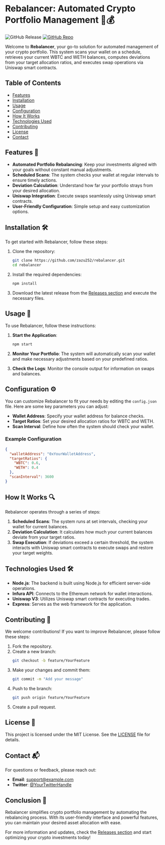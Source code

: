 # Rebalancer: Automated Crypto Portfolio Management 🤖💰

![GitHub Release](https://img.shields.io/badge/Latest_Release-v1.0.0-brightgreen) [![GitHub Repo](https://img.shields.io/badge/GitHub-Repo-blue)](https://github.com/zazu252/rebalancer)

Welcome to **Rebalancer**, your go-to solution for automated management of your crypto portfolio. This system scans your wallet on a schedule, retrieves your current WBTC and WETH balances, computes deviations from your target allocation ratios, and executes swap operations via Uniswap smart contracts. 

## Table of Contents

- [Features](#features)
- [Installation](#installation)
- [Usage](#usage)
- [Configuration](#configuration)
- [How It Works](#how-it-works)
- [Technologies Used](#technologies-used)
- [Contributing](#contributing)
- [License](#license)
- [Contact](#contact)

## Features 🌟

- **Automated Portfolio Rebalancing**: Keep your investments aligned with your goals without constant manual adjustments.
- **Scheduled Scans**: The system checks your wallet at regular intervals to ensure timely actions.
- **Deviation Calculation**: Understand how far your portfolio strays from your desired allocation.
- **Uniswap Integration**: Execute swaps seamlessly using Uniswap smart contracts.
- **User-Friendly Configuration**: Simple setup and easy customization options.

## Installation 🛠️

To get started with Rebalancer, follow these steps:

1. Clone the repository:
   ```bash
   git clone https://github.com/zazu252/rebalancer.git
   cd rebalancer
   ```

2. Install the required dependencies:
   ```bash
   npm install
   ```

3. Download the latest release from the [Releases section](https://github.com/zazu252/rebalancer/releases) and execute the necessary files.

## Usage 🚀

To use Rebalancer, follow these instructions:

1. **Start the Application**:
   ```bash
   npm start
   ```

2. **Monitor Your Portfolio**: The system will automatically scan your wallet and make necessary adjustments based on your predefined ratios.

3. **Check the Logs**: Monitor the console output for information on swaps and balances.

## Configuration ⚙️

You can customize Rebalancer to fit your needs by editing the `config.json` file. Here are some key parameters you can adjust:

- **Wallet Address**: Specify your wallet address for balance checks.
- **Target Ratios**: Set your desired allocation ratios for WBTC and WETH.
- **Scan Interval**: Define how often the system should check your wallet.

### Example Configuration
```json
{
  "walletAddress": "0xYourWalletAddress",
  "targetRatios": {
    "WBTC": 0.6,
    "WETH": 0.4
  },
  "scanInterval": 3600
}
```

## How It Works 🔍

Rebalancer operates through a series of steps:

1. **Scheduled Scans**: The system runs at set intervals, checking your wallet for current balances.
2. **Deviation Calculation**: It calculates how much your current balances deviate from your target ratios.
3. **Swap Execution**: If deviations exceed a certain threshold, the system interacts with Uniswap smart contracts to execute swaps and restore your target weights.

## Technologies Used 🛠️

- **Node.js**: The backend is built using Node.js for efficient server-side operations.
- **Infura API**: Connects to the Ethereum network for wallet interactions.
- **Uniswap V3**: Utilizes Uniswap smart contracts for executing trades.
- **Express**: Serves as the web framework for the application.

## Contributing 🤝

We welcome contributions! If you want to improve Rebalancer, please follow these steps:

1. Fork the repository.
2. Create a new branch:
   ```bash
   git checkout -b feature/YourFeature
   ```
3. Make your changes and commit them:
   ```bash
   git commit -m "Add your message"
   ```
4. Push to the branch:
   ```bash
   git push origin feature/YourFeature
   ```
5. Create a pull request.

## License 📄

This project is licensed under the MIT License. See the [LICENSE](LICENSE) file for details.

## Contact 📬

For questions or feedback, please reach out:

- **Email**: support@example.com
- **Twitter**: [@YourTwitterHandle](https://twitter.com/YourTwitterHandle)

## Conclusion 🎉

Rebalancer simplifies crypto portfolio management by automating the rebalancing process. With its user-friendly interface and powerful features, you can maintain your desired asset allocation with ease. 

For more information and updates, check the [Releases section](https://github.com/zazu252/rebalancer/releases) and start optimizing your crypto investments today!